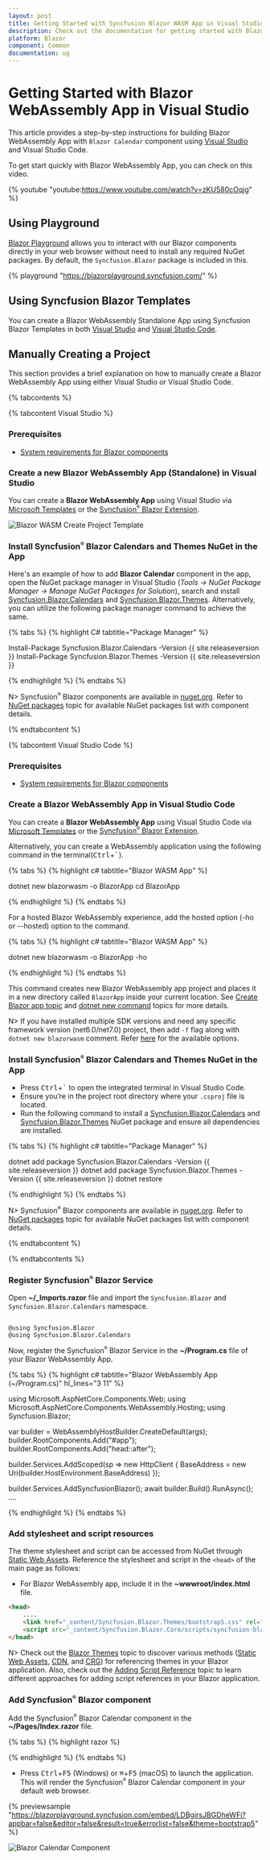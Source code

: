 ```yaml
---
layout: post
title: Getting Started with Syncfusion Blazor WASM App in Visual Studio
description: Check out the documentation for getting started with Blazor WebAssembly App and Syncfusion Blazor Components in Visual Studio and much more.
platform: Blazor
component: Common
documentation: ug
---
```


# Getting Started with Blazor WebAssembly App in Visual Studio

This article provides a step-by-step instructions for building Blazor WebAssembly App with `Blazor Calendar` component using [Visual Studio](https://visualstudio.microsoft.com/vs/) and Visual Studio Code.

To get start quickly with Blazor WebAssembly App, you can check on this video.

{% youtube
"youtube:https://www.youtube.com/watch?v=zKU580cOqjg" %}

## Using Playground

[Blazor Playground](https://blazor.syncfusion.com/documentation/blazor-playground/overview) allows you to interact with our Blazor components directly in your web browser without need to install any required NuGet packages. By default, the `Syncfusion.Blazor` package is included in this.

{% playground "https://blazorplayground.syncfusion.com/" %}

## Using Syncfusion Blazor Templates

You can create a Blazor WebAssembly Standalone App using Syncfusion Blazor Templates in both [Visual Studio](https://blazor.syncfusion.com/documentation/visual-studio-integration/template-studio) and [Visual Studio Code](https://blazor.syncfusion.com/documentation/visual-studio-code-integration/create-project).

## Manually Creating a Project

This section provides a brief explanation on how to manually create a Blazor WebAssembly App using either Visual Studio or Visual Studio Code.

{% tabcontents %}

{% tabcontent Visual Studio %}

### Prerequisites

* [System requirements for Blazor components](https://blazor.syncfusion.com/documentation/system-requirements)

### Create a new Blazor WebAssembly App (Standalone) in Visual Studio

You can create a **Blazor WebAssembly App** using Visual Studio via [Microsoft Templates](https://learn.microsoft.com/en-us/aspnet/core/blazor/tooling?view=aspnetcore-7.0&pivots=vs) or the [Syncfusion<sup style="font-size:70%">&reg;</sup> Blazor Extension](https://blazor.syncfusion.com/documentation/visual-studio-integration/template-studio).

![Blazor WASM Create Project Template](blazor-wasm-app-template.png)

### Install Syncfusion<sup style="font-size:70%">&reg;</sup> Blazor Calendars and Themes NuGet in the App

Here's an example of how to add **Blazor Calendar** component in the app, open the NuGet package manager in Visual Studio (*Tools → NuGet Package Manager → Manage NuGet Packages for Solution*), search and install [Syncfusion.Blazor.Calendars](https://www.nuget.org/packages/Syncfusion.Blazor.Calendars/) and [Syncfusion.Blazor.Themes](https://www.nuget.org/packages/Syncfusion.Blazor.Themes/). Alternatively, you can utilize the following package manager command to achieve the same.

{% tabs %}
{% highlight C# tabtitle="Package Manager" %}

Install-Package Syncfusion.Blazor.Calendars -Version {{ site.releaseversion }}
Install-Package Syncfusion.Blazor.Themes -Version {{ site.releaseversion }}

{% endhighlight %}
{% endtabs %}

N> Syncfusion<sup style="font-size:70%">&reg;</sup> Blazor components are available in [nuget.org](https://www.nuget.org/packages?q=syncfusion.blazor). Refer to [NuGet packages](https://blazor.syncfusion.com/documentation/nuget-packages) topic for available NuGet packages list with component details.

{% endtabcontent %}

{% tabcontent Visual Studio Code %}

### Prerequisites

* [System requirements for Blazor components](https://blazor.syncfusion.com/documentation/system-requirements)

### Create a Blazor WebAssembly App in Visual Studio Code

You can create a **Blazor WebAssembly App** using Visual Studio Code via [Microsoft Templates](https://learn.microsoft.com/en-us/aspnet/core/blazor/tooling?view=aspnetcore-7.0&pivots=vsc) or the [Syncfusion<sup style="font-size:70%">&reg;</sup> Blazor Extension](https://blazor.syncfusion.com/documentation/visual-studio-code-integration/create-project).

Alternatively, you can create a WebAssembly application using the following command in the terminal(<kbd>Ctrl</kbd>+<kbd>`</kbd>).

{% tabs %}
{% highlight c# tabtitle="Blazor WASM App" %}

dotnet new blazorwasm -o BlazorApp
cd BlazorApp

{% endhighlight %}
{% endtabs %}

For a hosted Blazor WebAssembly experience, add the hosted option (-ho or --hosted) option to the command.

{% tabs %}
{% highlight c# tabtitle="Blazor WASM App" %}

dotnet new blazorwasm -o BlazorApp -ho

{% endhighlight %}
{% endtabs %}

This command creates new Blazor WebAssembly app project and places it in a new directory called `BlazorApp` inside your current location. See [Create Blazor app topic](https://dotnet.microsoft.com/en-us/learn/aspnet/blazor-tutorial/create) and [dotnet new command](https://learn.microsoft.com/en-us/dotnet/core/tools/dotnet-new) topics for more details.

N> If you have installed multiple SDK versions and need any specific framework version (net6.0/net7.0) project, then add `-f` flag along with `dotnet new blazorwasm` comment. Refer [here](https://learn.microsoft.com/en-us/dotnet/core/tools/dotnet-new#blazorwasm) for the available options.

### Install Syncfusion<sup style="font-size:70%">&reg;</sup> Blazor Calendars and Themes NuGet in the App

* Press <kbd>Ctrl</kbd>+<kbd>`</kbd> to open the integrated terminal in Visual Studio Code.
* Ensure you’re in the project root directory where your `.csproj` file is located.
* Run the following command to install a [Syncfusion.Blazor.Calendars](https://www.nuget.org/packages/Syncfusion.Blazor.Calendars/) and [Syncfusion.Blazor.Themes](https://www.nuget.org/packages/Syncfusion.Blazor.Themes/) NuGet package and ensure all dependencies are installed.

{% tabs %}
{% highlight c# tabtitle="Package Manager" %}

dotnet add package Syncfusion.Blazor.Calendars -Version {{ site.releaseversion }}
dotnet add package Syncfusion.Blazor.Themes -Version {{ site.releaseversion }}
dotnet restore

{% endhighlight %}
{% endtabs %}

N> Syncfusion<sup style="font-size:70%">&reg;</sup> Blazor components are available in [nuget.org](https://www.nuget.org/packages?q=syncfusion.blazor). Refer to [NuGet packages](https://blazor.syncfusion.com/documentation/nuget-packages) topic for available NuGet packages list with component details.

{% endtabcontent %}

{% endtabcontents %}

### Register Syncfusion<sup style="font-size:70%">&reg;</sup> Blazor Service

Open **~/_Imports.razor** file and import the `Syncfusion.Blazor` and `Syncfusion.Blazor.Calendars` namespace.

```cshtml

@using Syncfusion.Blazor
@using Syncfusion.Blazor.Calendars

```

Now, register the Syncfusion<sup style="font-size:70%">&reg;</sup> Blazor Service in the **~/Program.cs** file of your Blazor WebAssembly App.

{% tabs %}
{% highlight c# tabtitle="Blazor WebAssembly App (~/Program.cs)" hl_lines="3 11" %}

using Microsoft.AspNetCore.Components.Web;
using Microsoft.AspNetCore.Components.WebAssembly.Hosting;
using Syncfusion.Blazor;

var builder = WebAssemblyHostBuilder.CreateDefault(args);
builder.RootComponents.Add<App>("#app");
builder.RootComponents.Add<HeadOutlet>("head::after");

builder.Services.AddScoped(sp => new HttpClient { BaseAddress = new Uri(builder.HostEnvironment.BaseAddress) });

builder.Services.AddSyncfusionBlazor();
await builder.Build().RunAsync();
....

{% endhighlight %}
{% endtabs %}

### Add stylesheet and script resources

The theme stylesheet and script can be accessed from NuGet through [Static Web Assets](https://blazor.syncfusion.com/documentation/appearance/themes#static-web-assets). Reference the stylesheet and script in the `<head>` of the main page as follows:

* For Blazor WebAssembly app, include it in the **~wwwroot/index.html** file.

```html
<head>
    ....
    <link href="_content/Syncfusion.Blazor.Themes/bootstrap5.css" rel="stylesheet" />
    <script src="_content/Syncfusion.Blazor.Core/scripts/syncfusion-blazor.min.js" type="text/javascript"></script>
</head>
```
N> Check out the [Blazor Themes](https://blazor.syncfusion.com/documentation/appearance/themes) topic to discover various methods ([Static Web Assets](https://blazor.syncfusion.com/documentation/appearance/themes#static-web-assets), [CDN](https://blazor.syncfusion.com/documentation/appearance/themes#cdn-reference), and [CRG](https://blazor.syncfusion.com/documentation/common/custom-resource-generator)) for referencing themes in your Blazor application. Also, check out the [Adding Script Reference](https://blazor.syncfusion.com/documentation/common/adding-script-references) topic to learn different approaches for adding script references in your Blazor application.

### Add Syncfusion<sup style="font-size:70%">&reg;</sup> Blazor component

Add the Syncfusion<sup style="font-size:70%">&reg;</sup> Blazor Calendar component in the **~/Pages/Index.razor** file.

{% tabs %}
{% highlight razor %}

<SfCalendar TValue="DateTime" Value="DateTime.Now" />

{% endhighlight %}
{% endtabs %}

* Press <kbd>Ctrl</kbd>+<kbd>F5</kbd> (Windows) or <kbd>⌘</kbd>+<kbd>F5</kbd> (macOS) to launch the application. This will render the Syncfusion<sup style="font-size:70%">&reg;</sup> Blazor Calendar component in your default web browser.

{% previewsample "https://blazorplayground.syncfusion.com/embed/LDBgirsJBGDheWFi?appbar=false&editor=false&result=true&errorlist=false&theme=bootstrap5" %}

![Blazor Calendar Component](images/output-calendar-using-blazor-webassembly.png)
